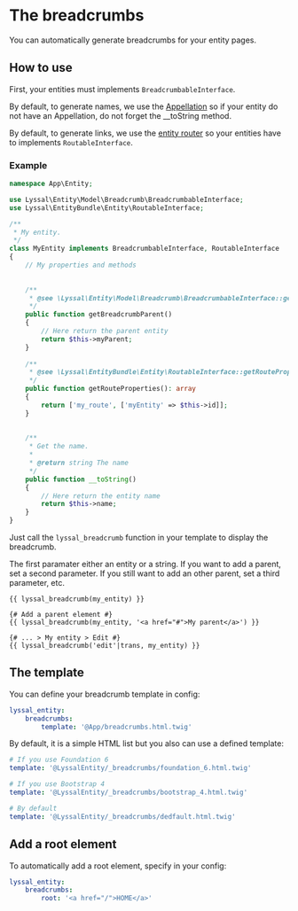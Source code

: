 # The breadcrumbs

You can automatically generate breadcrumbs for your entity pages.


## How to use

First, your entities must implements `BreadcrumbableInterface`.

By default, to generate names, we use the [Appellation](doc/Appellation.md) so if your entity do not have an Appellation, do not forget the __toString method.

By default, to generate links, we use the [entity router](EntityRouter.md) so your entities have to implements `RoutableInterface`.


### Example

```php
namespace App\Entity;

use Lyssal\Entity\Model\Breadcrumb\BreadcrumbableInterface;
use Lyssal\EntityBundle\Entity\RoutableInterface;

/**
 * My entity.
 */
class MyEntity implements BreadcrumbableInterface, RoutableInterface
{
    // My properties and methods
    
    
    /**
     * @see \Lyssal\Entity\Model\Breadcrumb\BreadcrumbableInterface::getParent()
     */
    public function getBreadcrumbParent()
    {
        // Here return the parent entity
        return $this->myParent;
    }
    
    /**
     * @see \Lyssal\EntityBundle\Entity\RoutableInterface::getRouteProperties()
     */
    public function getRouteProperties(): array
    {
        return ['my_route', ['myEntity' => $this->id]];
    }
    
    
    /**
     * Get the name.
     *
     * @return string The name
     */
    public function __toString()
    {
        // Here return the entity name
        return $this->name;
    }
}
```

Just call the `lyssal_breadcrumb` function in your template to display the breadcrumb.

The first paramater either an entity or a string.
If you want to add a parent, set a second parameter.
If you still want to add an other parent, set a third parameter, etc.

```twig
{{ lyssal_breadcrumb(my_entity) }}

{# Add a parent element #}
{{ lyssal_breadcrumb(my_entity, '<a href="#">My parent</a>') }}

{# ... > My entity > Edit #}
{{ lyssal_breadcrumb('edit'|trans, my_entity) }}
```

## The template

You can define your breadcrumb template in config:

```yaml
lyssal_entity:
    breadcrumbs:
        template: '@App/breadcrumbs.html.twig'
```

By default, it is a simple HTML list but you also can use a defined template:


```yaml
# If you use Foundation 6
template: '@LyssalEntity/_breadcrumbs/foundation_6.html.twig'

# If you use Bootstrap 4
template: '@LyssalEntity/_breadcrumbs/bootstrap_4.html.twig'

# By default
template: '@LyssalEntity/_breadcrumbs/dedfault.html.twig'
```


## Add a root element

To automatically add a root element, specify in your config:

```yaml
lyssal_entity:
    breadcrumbs:
        root: '<a href="/">HOME</a>'
```

